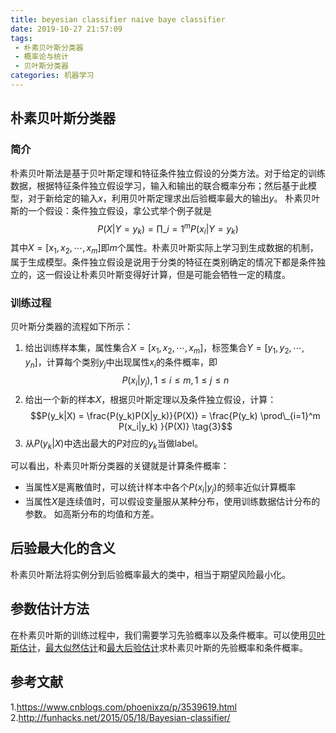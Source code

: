 ```yaml
---
title: beyesian classifier naive baye classifier
date: 2019-10-27 21:57:09
tags:
 - 朴素贝叶斯分类器
 - 概率论与统计
 - 贝叶斯分类器
categories: 机器学习
---
```


## 朴素贝叶斯分类器
### 简介
朴素贝叶斯法是基于贝叶斯定理和特征条件独立假设的分类方法。对于给定的训练数据，根据特征条件独立假设学习，输入和输出的联合概率分布；然后基于此模型，对于新给定的输入$x$，利用贝叶斯定理求出后验概率最大的输出$y$。
朴素贝叶斯的一个假设：条件独立假设，拿公式举个例子就是
$$P(X|Y=y_k)=\prod\_{i=1}^m P(x_i|Y=y_k) \tag{1}$$
其中$X=[x_1, x_2,\cdots, x_m]$即$m$个属性。朴素贝叶斯实际上学习到生成数据的机制，属于生成模型。条件独立假设是说用于分类的特征在类别确定的情况下都是条件独立的，这一假设让朴素贝叶斯变得好计算，但是可能会牺牲一定的精度。

###  训练过程
贝叶斯分类器的流程如下所示：
1. 给出训练样本集，属性集合$X=[x_1, x_2,\cdots, x_m]$，标签集合$Y=[y_1, y_2,\cdots, y_n]$，计算每个类别$y_j$中出现属性$x_i$的条件概率，即
$$P(x_i|y_j), 1 \le i \le m, 1 \le j \le n \tag{2}$$
2. 给出一个新的样本$X$，根据贝叶斯定理以及条件独立假设，计算：
$$P(y_k|X) = \frac{P(y_k)P(X|y_k)}{P(X)} = \frac{P(y_k) \prod\_{i=1}^m P(x_i|y_k) }{P(X)} \tag{3}$$
3. 从$P(y_k|X)$中选出最大的$P$对应的$y_k$当做label。

可以看出，朴素贝叶斯分类器的关键就是计算条件概率：
- 当属性$X$是离散值时，可以统计样本中各个$P(x_i|y_j)$的频率近似计算概率
- 当属性$X$是连续值时，可以假设变量服从某种分布，使用训练数据估计分布的参数。 如高斯分布的均值和方差。

## 后验最大化的含义
朴素贝叶斯法将实例分到后验概率最大的类中，相当于期望风险最小化。

## 参数估计方法
在朴素贝叶斯的训练过程中，我们需要学习先验概率以及条件概率。可以使用[贝叶斯估计](https://mxxhcm.github.io/2019/07/31/probability_basic/)，[最大似然估计](https://mxxhcm.github.io/2019/01/20/maximum-likelyhood-estimation/)和[最大后验估计](https://mxxhcm.github.io/2019/07/31/probability_basic/)求朴素贝叶斯的先验概率和条件概率。

## 参考文献
1.https://www.cnblogs.com/phoenixzq/p/3539619.html
2.http://funhacks.net/2015/05/18/Bayesian-classifier/
